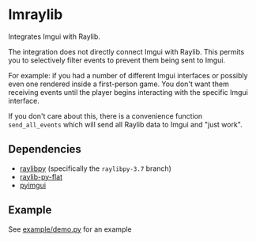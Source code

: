 # Imraylib

Integrates Imgui with Raylib.

The integration does not directly connect Imgui with Raylib.
This permits you to selectively filter events to prevent them being sent to Imgui.

For example: if you had a number of different Imgui interfaces or possibly even
one rendered inside a first-person game. You don't want them receiving events
until the player begins interacting with the specific Imgui interface.

If you don't care about this, there is a convenience function `send_all_events`
which will send all Raylib data to Imgui and "just work".


## Dependencies

* [raylibpy](https://github.com/overdev/raylib-py) (specifically the `raylibpy-3.7` branch)
* [raylib-py-flat](https://github.com/adamlwgriffiths/raylibpy-flat)
* [pyimgui](https://github.com/swistakm/pyimgui)


## Example

See [example/demo.py](example/demo.py) for an example
